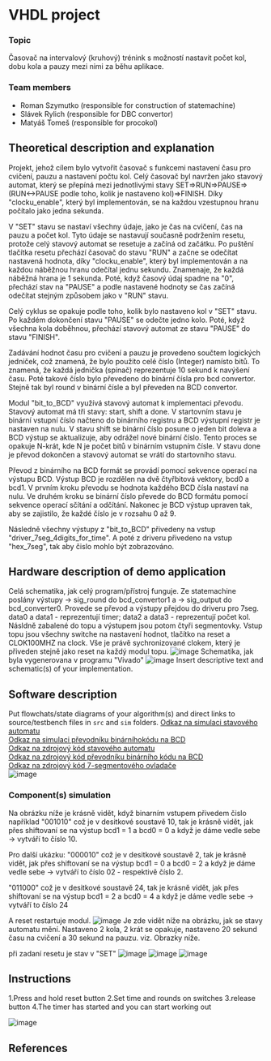 # VHDL project

### Topic


Časovač na intervalový (kruhový) trénink s možností nastavit počet kol, dobu kola a pauzy mezi nimi za běhu aplikace.


### Team members

* Roman Szymutko (responsible for construction of statemachine)
* Slávek Rylich (responsible for DBC convertor)
* Matyáš Tomeš (responsible for procokol)

## Theoretical description and explanation

Projekt, jehož cílem bylo vytvořit časovač s funkcemi nastavení času pro cvičení, pauzu a nastavení počtu kol. Celý časovač byl navržen jako stavový automat, který se přepíná mezi jednotlivými stavy SET=>RUN=>PAUSE=>(RUN<->PAUSE podle toho, kolik je nastaveno kol)=>FINISH. Díky "clocku_enable", který byl implementován, se na každou vzestupnou hranu počítalo jako jedna sekunda.

V "SET" stavu se nastaví všechny údaje, jako je čas na cvičení, čas na pauzu a počet kol. Tyto údaje se nastavují současně podržením resetu, protože celý stavový automat se resetuje a začíná od začátku. Po puštění tlačítka resetu přechází časovač do stavu "RUN" a začne se odečítat nastavená hodnota, díky "clocku_enable", který byl implementován a na každou náběžnou hranu odečítal jednu sekundu. Znamenaje, že každá náběžná hrana je 1 sekunda. Poté, když časový údaj spadne na "0", přechází stav na "PAUSE" a podle nastavené hodnoty se čas začíná odečítat stejným způsobem jako v "RUN" stavu.

Celý cyklus se opakuje podle toho, kolik bylo nastaveno kol v "SET" stavu. Po každém dokončení stavu "PAUSE" se odečte jedno kolo. Poté, když všechna kola doběhnou, přechází stavový automat ze stavu "PAUSE" do stavu "FINISH".

Zadávání hodnot času pro cvičení a pauzu je provedeno součtem logických jedniček, což znamená, že bylo použito celé číslo (Integer) namísto bitů. To znamená, že každá jednička (spínač) reprezentuje 10 sekund k navýšení času. Poté takové číslo bylo převedeno do binární čísla pro bcd convertor. Stejně tak byl round v binární čísle a byl převeden na BCD convertor.


Modul "bit_to_BCD" využívá stavový automat k implementaci převodu. Stavový automat má tři stavy: start, shift a done. V startovním stavu je binární vstupní číslo načteno do binárního registru a BCD výstupní registr je nastaven na nulu. V stavu shift se binární číslo posune o jeden bit doleva a BCD výstup se aktualizuje, aby odrážel nové binární číslo. Tento proces se opakuje N-krát, kde N je počet bitů v binárním vstupním čísle. V stavu done je převod dokončen a stavový automat se vrátí do startovního stavu.

Převod z binárního na BCD formát se provádí pomocí sekvence operací na výstupu BCD. Výstup BCD je rozdělen na dvě čtyřbitová vektory, bcd0 a bcd1. V prvním kroku převodu se hodnota každého BCD čísla nastaví na nulu. Ve druhém kroku se binární číslo převede do BCD formátu pomocí sekvence operací sčítání a odčítání. Nakonec je BCD výstup upraven tak, aby se zajistilo, že každé číslo je v rozsahu 0 až 9.

Následně všechny výstupy z "bit_to_BCD" přivedeny na vstup "driver_7seg_4digits_for_time". A poté z driveru přivedeno na vstup "hex_7seg", tak aby čislo mohlo být zobrazováno.



## Hardware description of demo application
Celá schematika, jak celý program/přístroj funguje. Ze statemachine poslány výstupy -> sig_round do bcd_convertor1 a -> sig_output do bcd_converter0. Provede se převod a výstupy přejdou do driveru pro 7seg. data0 a data1 - reprezentují timer; data2 a data3 - reprezentují počet kol. Násldně zabalené do topu a výstupem jsou potom čtyři segmentovky. Vstup topu jsou všechny switche na nastavení hodnot, tlačítko na reset a CLOK100MHZ na clock. Vše je právě sychronizované clokem, který je přiveden stejně jako reset na každý modul topu.
![image](img/schematic_visio.jpg)
Schematika, jak byla vygenerovana v programu "Vivado"
![image](img/schematic_vivado.jpg)
Insert descriptive text and schematic(s) of your implementation.

## Software description

Put flowchats/state diagrams of your algorithm(s) and direct links to source/testbench files in `src` and `sim` folders. 
[Odkaz na simulaci stavového automatu](2/2.srcs/sim_1/new/tb.vhd)
</br>
[Odkaz na simulaci převodníku binárníhokódu na BCD](project_final/project_final.srcs/sim_1/new/tb_bin_to_BCD.vhd)
</br>
[Odkaz na zdrojový kód stavového automatu](project_final/project_final.srcs/sources_1/new/statemachine.vhd)
</br>
[Odkaz na zdrojový kód převodníku binárního kódu na BCD](project_final/project_final.srcs/sources_1/new/bin_to_BCD.vhd)
</br>
[Odkaz na zdrojový kód 7-segmentového ovladače](project_final/project_final.srcs/sources_1/new/driver_7seg_4digits_for_timer.vhd)
</br>
![image](img/state_dia.png)
### Component(s) simulation

Na obrázku níže je krásně vidět, když binarním vstupem přivedem čislo například "001010" což je v desitkové soustavě 10, tak je krásně vidět, jak přes shiftovaní se na výstup bcd1 = 1 a bcd0 = 0 a když je dáme vedle sebe -> vytváří to  číslo 10.

Pro další ukázku:
"000010" což je v desitkové soustavě 2, tak je krásně vidět, jak přes shiftovaní se na výstup bcd1 = 0 a bcd0 = 2 a když je dáme vedle sebe -> vytváří to  číslo 02 - respektivě číslo 2.

"011000" což je v desitkové soustavě 24, tak je krásně vidět, jak přes shiftovaní se na výstup bcd1 = 2 a bcd0 = 4 a když je dáme vedle sebe -> vytváří to  číslo 24

A reset restartuje modul.
![image](img/sim_bcd.png)
Je zde vidět níže na obrázku, jak se stavy automatu mění. Nastaveno 2 kola, 2 krát se opakuje, nastaveno 20 sekund času na cvičení a 30 sekund na pauzu. viz. Obrazky níže.

při zadaní resetu je stav v "SET"
![image](img/sim_states.png)
![image](img/sim_state_pause.png)
![image](img/sim_state_run.png)
## Instructions


1.Press and hold reset button 
2.Set time and rounds on switches
3.release button
4.The timer has started and you can start working out

![image](img/photo.jpg)
## References

